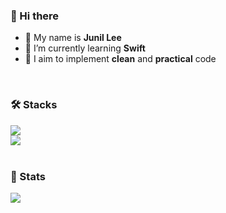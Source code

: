 ### 👋 Hi there
- 🍏 My name is **Junil Lee**
- 🌱 I’m currently learning **Swift**
- 🌿 I aim to implement **clean** and **practical** code
<br>

### 🛠️ Stacks
<div style="text-align: left">
  <a href="https://skillicons.dev">
    <img src="https://skillicons.dev/icons?i=apple,firebase,figma,obsidian,postman,sqlite,swift"/>
  </a>
  <br>
  <img src="https://github-readme-stats.vercel.app/api/top-langs/?username=vinyl-nyl&layout=compact&theme=swift" />
</div>
<br>

### 🏅 Stats
<div style="text-align: left">
  <img src="https://github-readme-stats.vercel.app/api?username=vinyl-nyl&show_icons=true&hide=contribs,prs&cache_seconds=86400&theme=swift" />
</div>
